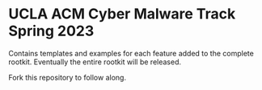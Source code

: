 # UCLA ACM Cyber Malware Track Spring 2023

Contains templates and examples for each feature added to the complete rootkit. Eventually the entire rootkit will be released.

Fork this repository to follow along. 

